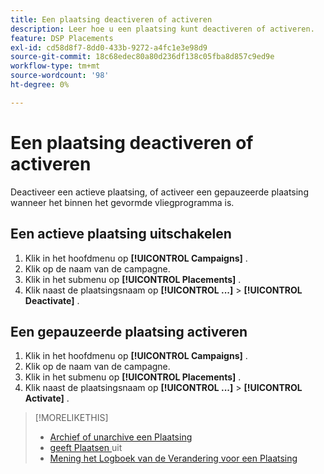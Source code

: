 ```yaml
---
title: Een plaatsing deactiveren of activeren
description: Leer hoe u een plaatsing kunt deactiveren of activeren.
feature: DSP Placements
exl-id: cd58d8f7-8dd0-433b-9272-a4fc1e3e98d9
source-git-commit: 18c68edec80a80d236df138c05fba8d857c9ed9e
workflow-type: tm+mt
source-wordcount: '98'
ht-degree: 0%

---
```


# Een plaatsing deactiveren of activeren

Deactiveer een actieve plaatsing, of activeer een gepauzeerde plaatsing wanneer het binnen het gevormde vliegprogramma is.

## Een actieve plaatsing uitschakelen

1. Klik in het hoofdmenu op **[!UICONTROL Campaigns]** .
1. Klik op de naam van de campagne.
1. Klik in het submenu op **[!UICONTROL Placements]** .
1. Klik naast de plaatsingsnaam op **[!UICONTROL ...]** > **[!UICONTROL Deactivate]** .

## Een gepauzeerde plaatsing activeren

1. Klik in het hoofdmenu op **[!UICONTROL Campaigns]** .
1. Klik op de naam van de campagne.
1. Klik in het submenu op **[!UICONTROL Placements]** .
1. Klik naast de plaatsingsnaam op **[!UICONTROL ...]** > **[!UICONTROL Activate]** .

>[!MORELIKETHIS]
>
>* [ Archief of unarchive een Plaatsing ](placement-archive-unarchive.md)
>* [ geeft Plaatsen ](placement-edit.md) uit
>* [ Mening het Logboek van de Verandering voor een Plaatsing ](placement-change-log.md)
